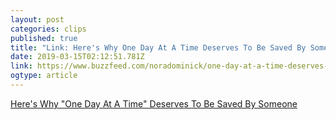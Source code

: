 ```yaml
---
layout: post 
categories: clips 
published: true 
title: "Link: Here's Why One Day At A Time Deserves To Be Saved By Someone" 
date: 2019-03-15T02:12:51.781Z 
link: https://www.buzzfeed.com/noradominick/one-day-at-a-time-deserves-to-be-saved 
ogtype: article 
---
```

[Here's Why "One Day At A Time" Deserves To Be Saved By Someone]( https://www.buzzfeed.com/noradominick/one-day-at-a-time-deserves-to-be-saved ) 
